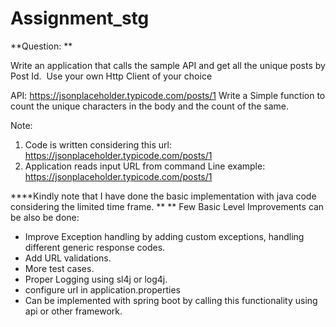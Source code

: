 # Assignment_stg

**Question: **

Write an application that calls the sample API and get all the unique posts by Post Id.  Use your own Http Client of your choice

API: https://jsonplaceholder.typicode.com/posts/1 
Write a Simple function to count the unique characters in the body and the count of the same.

Note:  
1. Code is written considering this url:  https://jsonplaceholder.typicode.com/posts/1 
2. Application reads input URL from command Line example:  https://jsonplaceholder.typicode.com/posts/1 

****Kindly note that I have done the basic implementation with java code considering the limited time frame. **
**
Few Basic Level Improvements can be also be done:
- Improve Exception handling by adding custom exceptions, handling different generic response codes.
- Add URL validations.
- More test cases.
- Proper Logging using sl4j or log4j.
- configure url in application.properties
- Can be implemented with spring boot by calling this functionality using api or other framework.



